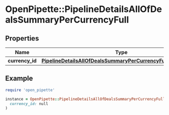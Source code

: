 # OpenPipette::PipelineDetailsAllOfDealsSummaryPerCurrencyFull

## Properties

| Name | Type | Description | Notes |
| ---- | ---- | ----------- | ----- |
| **currency_id** | [**PipelineDetailsAllOfDealsSummaryPerCurrencyFullCURRENCYID**](PipelineDetailsAllOfDealsSummaryPerCurrencyFullCURRENCYID.md) |  | [optional] |

## Example

```ruby
require 'open_pipette'

instance = OpenPipette::PipelineDetailsAllOfDealsSummaryPerCurrencyFull.new(
  currency_id: null
)
```

